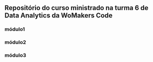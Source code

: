 ## Repositório do curso ministrado na turma 6 de Data Analytics da WoMakers Code

### módulo1
### módulo2
### módulo3